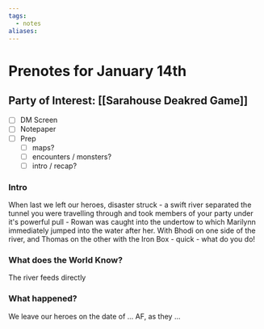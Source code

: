 ```yaml
---
tags:
  - notes
aliases:
---
```


# Prenotes for January 14th
## Party of Interest: [[Sarahouse Deakred Game]]
- [ ] DM Screen
- [ ] Notepaper
- [ ] Prep
	- [ ] maps?
	- [ ] encounters / monsters?
	- [ ] intro / recap?

### Intro

When last we left our heroes, disaster struck - a swift river separated the tunnel you were travelling through and took members of your party under it's powerful pull - Rowan was caught into the undertow to which Marilynn immediately jumped into the water after her. With Bhodi on one side of the river, and Thomas on the other with the Iron Box - quick - what do you do!

### What does the World Know?

The river feeds directly

### What happened?


We leave our heroes on the date of ... AF, as they ...